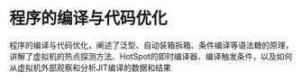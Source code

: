 #   程序的编译与代码优化

程序的编译与代码优化，阐述了泛型、自动装箱拆箱、条件编译等语法糖的原理，讲解了虚拟机的热点探测方法、HotSpot的即时编译器、编译触发条件，以及如何从虚拟机外部观察和分析JIT编译的数据和结果


